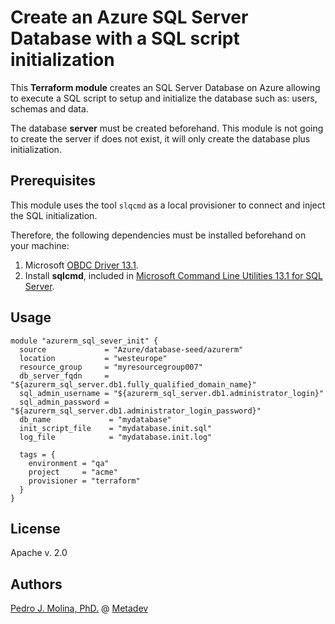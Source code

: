 # Create an Azure SQL Server Database with a SQL script initialization

This **Terraform module** creates an SQL Server Database on Azure allowing to execute a SQL script to setup and initialize the database such as: users, schemas and data.

The database **server** must be created beforehand. This module is not going to create the server if does not exist, it will only create the database plus initialization.

## Prerequisites

This module uses the tool `slqcmd` as a local provisioner to connect and inject the SQL initialization.

Therefore, the following dependencies must be installed beforehand on your machine:

1. Microsoft [OBDC Driver 13.1](https://www.microsoft.com/en-us/download/details.aspx?id=53339).
2. Install **sqlcmd**, included in [Microsoft Command Line Utilities 13.1 for SQL Server](https://www.microsoft.com/en-us/download/details.aspx?id=53591&751be11f-ede8-5a0c-058c-2ee190a24fa6=True).

## Usage

```hcl
module "azurerm_sql_sever_init" {
  source             = "Azure/database-seed/azurerm"
  location           = "westeurope"
  resource_group     = "myresourcegroup007"
  db_server_fqdn     = "${azurerm_sql_server.db1.fully_qualified_domain_name}"
  sql_admin_username = "${azurerm_sql_server.db1.administrator_login}"
  sql_admin_password = "${azurerm_sql_server.db1.administrator_login_password}"
  db_name             = "mydatabase"
  init_script_file    = "mydatabase.init.sql"
  log_file            = "mydatabase.init.log"

  tags = {
    environment = "qa"
    project     = "acme"
    provisioner = "terraform"
  }
}
```
## License

Apache v. 2.0

## Authors

[Pedro J. Molina, PhD.](https://github.com/pjmolina) @ [Metadev](https://metadev.pro)
